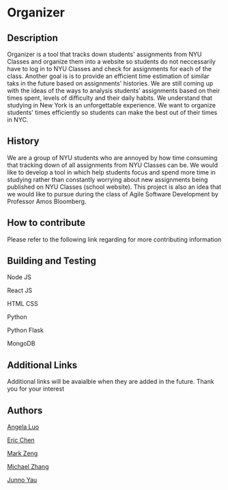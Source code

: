 <h1>Organizer</h1>


<h2>Description</h2>
  <p>Organizer is a tool that tracks down students' assignments from NYU Classes and organize them into a website so students do not neccessarily have to log in to NYU Classes and check for assignments for each of the class. Another goal is is to provide an efficient time estimation of similar taks in the future based on assignments' histories. We are still coming up with the ideas of the ways to analysis students' assignments based on their times spent, levels of difficulty and their daily habits. We understand that studying in New York is an unforgettable experience. We want to organize students' times efficiently so students can make the best out of their times in NYC.</p>
  
  
 <h2>History</h2>
 <p>We are a group of NYU students who are annoyed by how time consuming that tracking down of all assignments from NYU Classes can be. We would like to develop a tool in which help students focus and spend more time in studying rather than constantly worrying about new assignments being published on NYU Classes (school website). This project is also an idea that we would like to pursue during the class of Agile Software Development by Professor Amos Bloomberg.</p> 
 
 
  <h2>How to contribute</h2>
  <p>Please refer to the following link regarding for more contributing information </p>
  
  
 <h2>Building and Testing</h2>
  
   Node JS
   
   React JS
   
   HTML CSS
   
   Python
   
   Python Flask
   
   MongoDB
   
   
  <h2>Additional Links</h2>
  <p>Additional links will be avaialble when they are added in the future. Thank you for your interest </p> 
  
  <h2>Authors</h2>

[Angela Luo](https://github.com/aqlangela)

[Eric Chen](https://github.com/Zerichen)

[Mark Zeng](https://github.com/Mark-Zeng)

[Michael Zhang](https://github.com/MichaelZhangty)

[Junno Yau](https://github.com/jq488)

